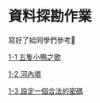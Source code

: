 # 資料探勘作業
寫好了給同學們參考👀

[1-1 五隻小鴨之歌](HomeWork1-1.py)

[1-2 河內塔](HomeWork1-2.py)

[1-3 設定一個合法的密碼](HomeWork1-3.py)

